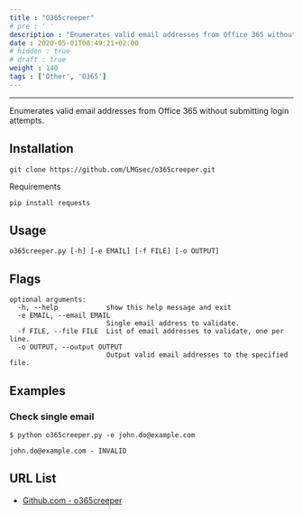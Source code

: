 ```yaml
---
title : "O365creeper"
# pre : ' '
description : "Enumerates valid email addresses from Office 365 without submitting login attempts."
date : 2020-05-01T08:49:21+02:00
# hidden : true
# draft : true
weight : 140
tags : ['Other', 'O365']
---
```


---

Enumerates valid email addresses from Office 365 without submitting login attempts.

## Installation

```plain
git clone https://github.com/LMGsec/o365creeper.git
```

Requirements

```plain
pip install requests
```

## Usage

```plain
o365creeper.py [-h] [-e EMAIL] [-f FILE] [-o OUTPUT]
```

## Flags

```plain
optional arguments:
  -h, --help            show this help message and exit
  -e EMAIL, --email EMAIL
                        Single email address to validate.
  -f FILE, --file FILE  List of email addresses to validate, one per line.
  -o OUTPUT, --output OUTPUT
                        Output valid email addresses to the specified file.
```

## Examples

### Check single email

```plain
$ python o365creeper.py -e john.do@example.com

john.do@example.com - INVALID
```

## URL List

- [Github.com - o365creeper](https://github.com/LMGsec/o365creeper)
